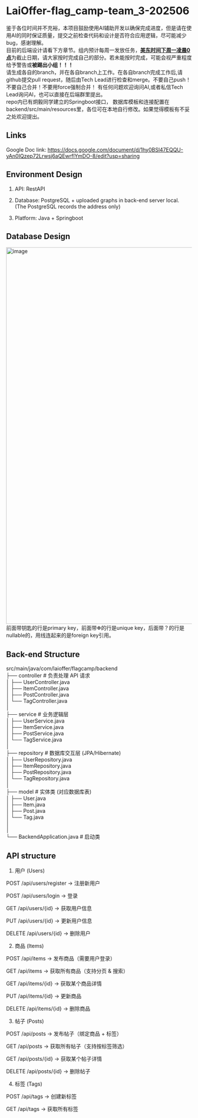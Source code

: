 # LaiOffer-flag_camp-team_3-202506

鉴于各位时间并不充裕，本项目鼓励使用AI辅助开发以确保完成进度，但是请在使用AI的同时保证质量，提交之前检查代码和设计是否符合应用逻辑，尽可能减少bug，感谢理解。  
目前的后端设计请看下方章节。组内预计每周一发放任务，<ins>**美东时间下周一凌晨0点**</ins>为截止日期，请大家按时完成自己的部分。若未能按时完成，可能会视严重程度给予警告或**被踢出小组！！！**  
请生成各自的branch，并在各自branch上工作。在各自branch完成工作后,请github提交pull request，随后由Tech Lead进行检查和merge。不要自己push！不要自己合并！不要用force强制合并！
有任何问题欢迎询问AI,或者私信Tech Lead询问AI，也可以直接在后端群里提出。  
repo内已有炯毅同学建立的Springboot接口， 数据库模板和连接配置在backend/src/main/resources里，各位可在本地自行修改。如果觉得模板有不妥之处欢迎提出。  

## Links

Google Doc link: https://docs.google.com/document/d/1hy0BSl47EQQU-yAn0IQzep72Lrwsj6aQEwrflYmDO-8/edit?usp=sharing

## Environment Design

1. API: RestAPI

2. Database: PostgreSQL + uploaded graphs in back-end server local. (The PostgreSQL records the address only)

3. Platform: Java + Springboot

## Database Design 
<img width="1378" height="1021" alt="image" src="https://github.com/user-attachments/assets/d5f0b917-15ac-4327-aa3b-05335bd50547" />
前面带钥匙的行是primary key，前面带❉的行是unique key，后面带？的行是nullable的，用线连起来的是foreign key引用。





## Back-end Structure
src/main/java/com/laioffer/flagcamp/backend  
├── controller       # 负责处理 API 请求  
│   ├── UserController.java  
│   ├── ItemController.java  
│   ├── PostController.java  
│   └── TagController.java  
│  
├── service          # 业务逻辑层  
│   ├── UserService.java  
│   ├── ItemService.java  
│   ├── PostService.java  
│   └── TagService.java  
│  
├── repository       # 数据库交互层 (JPA/Hibernate)  
│   ├── UserRepository.java  
│   ├── ItemRepository.java  
│   ├── PostRepository.java  
│   └── TagRepository.java  
│  
├── model            # 实体类 (对应数据库表)  
│   ├── User.java  
│   ├── Item.java  
│   ├── Post.java  
│   └── Tag.java  
│  
│  
└── BackendApplication.java  # 启动类  

## API structure
1. 用户 (Users)

POST /api/users/register → 注册新用户

POST /api/users/login → 登录

GET /api/users/{id} → 获取用户信息

PUT /api/users/{id} → 更新用户信息

DELETE /api/users/{id} → 删除用户

2. 商品 (Items)

POST /api/items → 发布商品（需要用户登录）

GET /api/items → 获取所有商品（支持分页 & 搜索）

GET /api/items/{id} → 获取某个商品详情

PUT /api/items/{id} → 更新商品

DELETE /api/items/{id} → 删除商品

3. 帖子 (Posts)

POST /api/posts → 发布帖子（绑定商品 + 标签）

GET /api/posts → 获取所有帖子（支持按标签筛选）

GET /api/posts/{id} → 获取某个帖子详情

DELETE /api/posts/{id} → 删除帖子

4. 标签 (Tags)

POST /api/tags → 创建新标签

GET /api/tags → 获取所有标签
